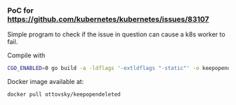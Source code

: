 ### PoC for https://github.com/kubernetes/kubernetes/issues/83107
Simple program to check if the issue in question can cause a k8s worker to fail.

Compile with 
```bash
CGO_ENABLED=0 go build -a -ldflags '-extldflags "-static"' -o keepopendeleted  main.go
```

Docker image available at:
```bash
docker pull ottovsky/keepopendeleted
```